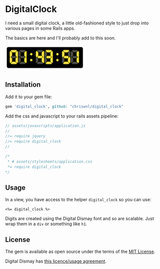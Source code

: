 # DigitalClock
I need a small digital clock, a little old-fashioned style to just
drop into various pages in some Rails apps.

The basics are here and I'll probably add to this soon.

![clock](clock.png)
## Installation
Add it to your gem file:

```ruby
gem 'digital_clock', github: "chriswnl/digital_clock"
```
Add the css and javascript to your rails assets pipeline:

```javascript
// assets/javascripts/application.js
//
//= require jquery
//= require digital_clock
//

```
```javascript
/*
 * # assets/stylesheets/application.css
 *= require digital_clock
*/
```
## Usage
In a view, you have access to the helper ```digital_clock``` so you can use:

```
<%= digital_clock %>
```
Digits are created using the Digital Dismay font and so are scalable. Just wrap them in a ```div``` or something like ```h1```.




## License
The gem is available as open source under the terms of the [MIT License](http://opensource.org/licenses/MIT).

Digital Dismay has [this licence/usage agreement](digital_dismay_licence.txt).
